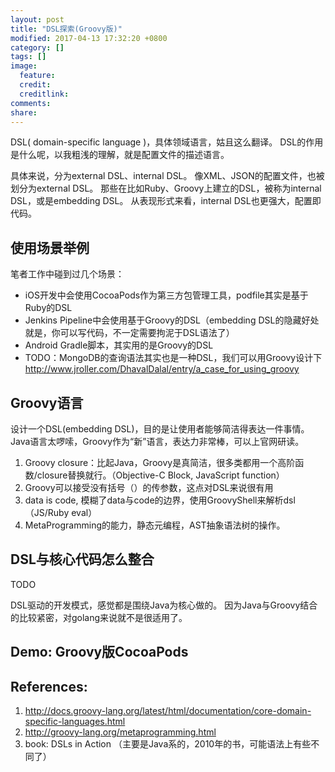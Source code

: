 ```yaml
---
layout: post
title: "DSL探索(Groovy版)"
modified: 2017-04-13 17:32:20 +0800
category: []
tags: []
image:
  feature: 
  credit: 
  creditlink: 
comments: 
share: 
---
```


DSL( domain-specific language )，具体领域语言，姑且这么翻译。
DSL的作用是什么呢，以我粗浅的理解，就是配置文件的描述语言。

具体来说，分为external DSL、internal DSL。
像XML、JSON的配置文件，也被划分为external DSL。
那些在比如Ruby、Groovy上建立的DSL，被称为internal DSL，或是embedding DSL。
从表现形式来看，internal DSL也更强大，配置即代码。

## 使用场景举例

笔者工作中碰到过几个场景：
- iOS开发中会使用CocoaPods作为第三方包管理工具，podfile其实是基于Ruby的DSL
- Jenkins Pipeline中会使用基于Groovy的DSL（embedding DSL的隐藏好处就是，你可以写代码，不一定需要拘泥于DSL语法了）
- Android Gradle脚本，其实用的是Groovy的DSL
- TODO：MongoDB的查询语法其实也是一种DSL，我们可以用Groovy设计下 http://www.jroller.com/DhavalDalal/entry/a_case_for_using_groovy

## Groovy语言

设计一个DSL(embedding DSL)，目的是让使用者能够简洁得表达一件事情。Java语言太啰嗦，Groovy作为“新”语言，表达力非常棒，可以上官网研读。

1. Groovy closure：比起Java，Groovy是真简洁，很多类都用一个高阶函数/closure替换就行。（Objective-C Block, JavaScript function）
2. Groovy可以接受没有括号（）的传参数，这点对DSL来说很有用
3. data is code, 模糊了data与code的边界，使用GroovyShell来解析dsl（JS/Ruby eval）
4. MetaProgramming的能力，静态元编程，AST抽象语法树的操作。


## DSL与核心代码怎么整合

TODO

DSL驱动的开发模式，感觉都是围绕Java为核心做的。
因为Java与Groovy结合的比较紧密，对golang来说就不是很适用了。


## Demo: Groovy版CocoaPods

## References:
1. http://docs.groovy-lang.org/latest/html/documentation/core-domain-specific-languages.html
1. http://groovy-lang.org/metaprogramming.html
1. book: DSLs in Action （主要是Java系的，2010年的书，可能语法上有些不同了）